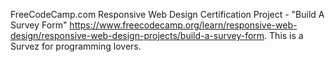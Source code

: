 FreeCodeCamp.com Responsive Web Design Certification Project - "Build A Survey Form" https://www.freecodecamp.org/learn/responsive-web-design/responsive-web-design-projects/build-a-survey-form. This is a Survez for programming lovers.
